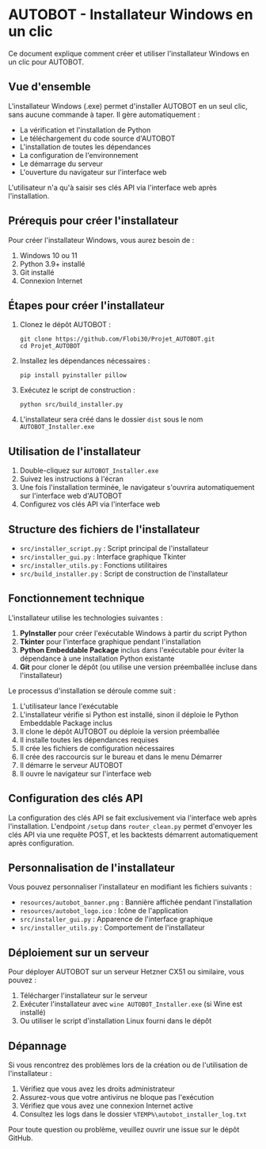 # AUTOBOT - Installateur Windows en un clic

Ce document explique comment créer et utiliser l'installateur Windows en un clic pour AUTOBOT.

## Vue d'ensemble

L'installateur Windows (.exe) permet d'installer AUTOBOT en un seul clic, sans aucune commande à taper. Il gère automatiquement :

- La vérification et l'installation de Python
- Le téléchargement du code source d'AUTOBOT
- L'installation de toutes les dépendances
- La configuration de l'environnement
- Le démarrage du serveur
- L'ouverture du navigateur sur l'interface web

L'utilisateur n'a qu'à saisir ses clés API via l'interface web après l'installation.

## Prérequis pour créer l'installateur

Pour créer l'installateur Windows, vous aurez besoin de :

1. Windows 10 ou 11
2. Python 3.9+ installé
3. Git installé
4. Connexion Internet

## Étapes pour créer l'installateur

1. Clonez le dépôt AUTOBOT :
   ```
   git clone https://github.com/Flobi30/Projet_AUTOBOT.git
   cd Projet_AUTOBOT
   ```

2. Installez les dépendances nécessaires :
   ```
   pip install pyinstaller pillow
   ```

3. Exécutez le script de construction :
   ```
   python src/build_installer.py
   ```

4. L'installateur sera créé dans le dossier `dist` sous le nom `AUTOBOT_Installer.exe`

## Utilisation de l'installateur

1. Double-cliquez sur `AUTOBOT_Installer.exe`
2. Suivez les instructions à l'écran
3. Une fois l'installation terminée, le navigateur s'ouvrira automatiquement sur l'interface web d'AUTOBOT
4. Configurez vos clés API via l'interface web

## Structure des fichiers de l'installateur

- `src/installer_script.py` : Script principal de l'installateur
- `src/installer_gui.py` : Interface graphique Tkinter
- `src/installer_utils.py` : Fonctions utilitaires
- `src/build_installer.py` : Script de construction de l'installateur

## Fonctionnement technique

L'installateur utilise les technologies suivantes :

1. **PyInstaller** pour créer l'exécutable Windows à partir du script Python
2. **Tkinter** pour l'interface graphique pendant l'installation
3. **Python Embeddable Package** inclus dans l'exécutable pour éviter la dépendance à une installation Python existante
4. **Git** pour cloner le dépôt (ou utilise une version préemballée incluse dans l'installateur)

Le processus d'installation se déroule comme suit :

1. L'utilisateur lance l'exécutable
2. L'installateur vérifie si Python est installé, sinon il déploie le Python Embeddable Package inclus
3. Il clone le dépôt AUTOBOT ou déploie la version préemballée
4. Il installe toutes les dépendances requises
5. Il crée les fichiers de configuration nécessaires
6. Il crée des raccourcis sur le bureau et dans le menu Démarrer
7. Il démarre le serveur AUTOBOT
8. Il ouvre le navigateur sur l'interface web

## Configuration des clés API

La configuration des clés API se fait exclusivement via l'interface web après l'installation. L'endpoint `/setup` dans `router_clean.py` permet d'envoyer les clés API via une requête POST, et les backtests démarrent automatiquement après configuration.

## Personnalisation de l'installateur

Vous pouvez personnaliser l'installateur en modifiant les fichiers suivants :

- `resources/autobot_banner.png` : Bannière affichée pendant l'installation
- `resources/autobot_logo.ico` : Icône de l'application
- `src/installer_gui.py` : Apparence de l'interface graphique
- `src/installer_utils.py` : Comportement de l'installateur

## Déploiement sur un serveur

Pour déployer AUTOBOT sur un serveur Hetzner CX51 ou similaire, vous pouvez :

1. Télécharger l'installateur sur le serveur
2. Exécuter l'installateur avec `wine AUTOBOT_Installer.exe` (si Wine est installé)
3. Ou utiliser le script d'installation Linux fourni dans le dépôt

## Dépannage

Si vous rencontrez des problèmes lors de la création ou de l'utilisation de l'installateur :

1. Vérifiez que vous avez les droits administrateur
2. Assurez-vous que votre antivirus ne bloque pas l'exécution
3. Vérifiez que vous avez une connexion Internet active
4. Consultez les logs dans le dossier `%TEMP%\autobot_installer_log.txt`

Pour toute question ou problème, veuillez ouvrir une issue sur le dépôt GitHub.
